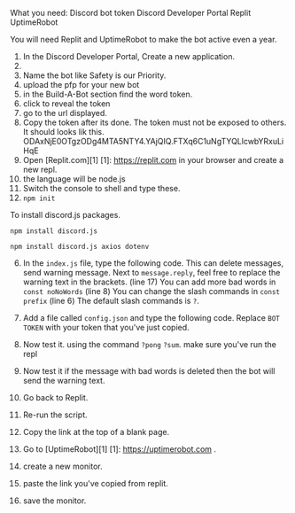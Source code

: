 What you need:
Discord bot token
Discord Developer Portal
Replit
UptimeRobot

You will need Replit and UptimeRobot to make the bot active even a year.

1. In the Discord Developer Portal, Create a new application.
2. 
3. Name the bot like Safety is our Priority.
4. upload  the pfp for your new bot
5. in the Build-A-Bot section find the word token.
6. click to reveal the token
7. go to the url displayed.
8. Copy the token after its done.  The token must not be exposed to others. It should looks lik this.
ODAxNjE0OTgzODg4MTA5NTY4.YAjQIQ.FTXq6C1uNgTYQLlcwbYRxuLiHqE
10. Open [Replit.com][1] [1]: https://replit.com in your browser and create a new repl.
11. the language will be node.js
12. Switch the console to shell and type these.
13. ```npm init```

To install discord.js packages.
```
npm install discord.js
```
```
npm install discord.js axios dotenv
```

6. In the ```index.js``` file, type the following code. This can delete messages, send warning message.
Next to ```message.reply```, feel free to replace the warning text in the brackets. (line 17)
You can add more bad words in ```const noNoWords``` (line 8)
You can change the slash commands in ```const prefix``` (line 6) The default slash commands is ```?```.

7. Add a file called ```config.json``` and type the following code. Replace ```BOT TOKEN``` with your token that you've just copied.
8. Now test it. using the command ```?pong``` ```?sum```. make sure you've run the repl
9. Now test it if the message with bad words is deleted then the bot will send the warning text.
10. Go back to Replit.
11. Re-run the script. 
12. Copy the link at the top of a blank page.
13. Go to [UptimeRobot][1] [1]: https://uptimerobot.com .
14. create a new monitor.
15. paste the link you've copied from replit.
16. save the monitor.
